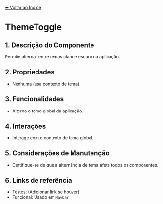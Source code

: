 [⬅ Voltar ao Índice](../README_INDEX.md)

# ThemeToggle

## 1. Descrição do Componente
Permite alternar entre temas claro e escuro na aplicação.

## 2. Propriedades
- Nenhuma (usa contexto de tema).

## 3. Funcionalidades
- Alterna o tema global da aplicação.

## 4. Interações
- Interage com o contexto de tema global.

## 5. Considerações de Manutenção
- Certifique-se de que a alternância de tema afete todos os componentes.

## 6. Links de referência
- Testes: (Adicionar link se houver)
- Funcional: Usado em `Navbar`
